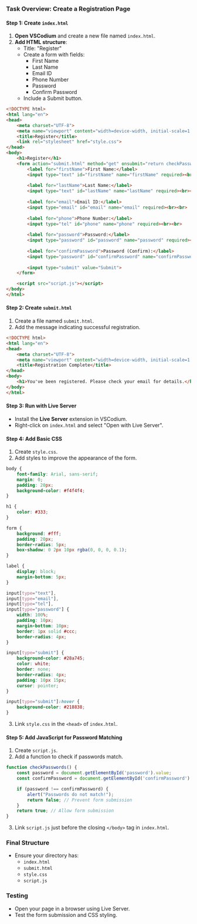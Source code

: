 



### Task Overview: Create a Registration Page

#### Step 1: Create `index.html`
1. **Open VSCodium** and create a new file named `index.html`.
2. **Add HTML structure**:
   - Title: "Register"
   - Create a form with fields: 
     - First Name
     - Last Name
     - Email ID
     - Phone Number
     - Password
     - Confirm Password
   - Include a Submit button.

```html
<!DOCTYPE html>
<html lang="en">
<head>
    <meta charset="UTF-8">
    <meta name="viewport" content="width=device-width, initial-scale=1.0">
    <title>Register</title>
    <link rel="stylesheet" href="style.css">
</head>
<body>
    <h1>Register</h1>
    <form action="submit.html" method="get" onsubmit="return checkPasswords()">
        <label for="firstName">First Name:</label>
        <input type="text" id="firstName" name="firstName" required><br><br>
        
        <label for="lastName">Last Name:</label>
        <input type="text" id="lastName" name="lastName" required><br><br>
        
        <label for="email">Email ID:</label>
        <input type="email" id="email" name="email" required><br><br>
        
        <label for="phone">Phone Number:</label>
        <input type="tel" id="phone" name="phone" required><br><br>
        
        <label for="password">Password:</label>
        <input type="password" id="password" name="password" required><br><br>
        
        <label for="confirmPassword">Password (Confirm):</label>
        <input type="password" id="confirmPassword" name="confirmPassword" required><br><br>
        
        <input type="submit" value="Submit">
    </form>

    <script src="script.js"></script>
</body>
</html>
```

#### Step 2: Create `submit.html`
1. Create a file named `submit.html`.
2. Add the message indicating successful registration.

```html
<!DOCTYPE html>
<html lang="en">
<head>
    <meta charset="UTF-8">
    <meta name="viewport" content="width=device-width, initial-scale=1.0">
    <title>Registration Complete</title>
</head>
<body>
    <h1>You've been registered. Please check your email for details.</h1>
</body>
</html>
```

#### Step 3: Run with Live Server
- Install the **Live Server** extension in VSCodium.
- Right-click on `index.html` and select "Open with Live Server".

#### Step 4: Add Basic CSS
1. Create `style.css`.
2. Add styles to improve the appearance of the form.

```css
body {
    font-family: Arial, sans-serif;
    margin: 0;
    padding: 20px;
    background-color: #f4f4f4;
}

h1 {
    color: #333;
}

form {
    background: #fff;
    padding: 20px;
    border-radius: 5px;
    box-shadow: 0 2px 10px rgba(0, 0, 0, 0.1);
}

label {
    display: block;
    margin-bottom: 5px;
}

input[type="text"],
input[type="email"],
input[type="tel"],
input[type="password"] {
    width: 100%;
    padding: 10px;
    margin-bottom: 10px;
    border: 1px solid #ccc;
    border-radius: 4px;
}

input[type="submit"] {
    background-color: #28a745;
    color: white;
    border: none;
    border-radius: 4px;
    padding: 10px 15px;
    cursor: pointer;
}

input[type="submit"]:hover {
    background-color: #218838;
}
```

3. Link `style.css` in the `<head>` of `index.html`.

#### Step 5: Add JavaScript for Password Matching
1. Create `script.js`.
2. Add a function to check if passwords match.

```javascript
function checkPasswords() {
    const password = document.getElementById('password').value;
    const confirmPassword = document.getElementById('confirmPassword').value;

    if (password !== confirmPassword) {
        alert("Passwords do not match!");
        return false; // Prevent form submission
    }
    return true; // Allow form submission
}
```

3. Link `script.js` just before the closing `</body>` tag in `index.html`.

### Final Structure
- Ensure your directory has:
  - `index.html`
  - `submit.html`
  - `style.css`
  - `script.js`

### Testing
- Open your page in a browser using Live Server.
- Test the form submission and CSS styling.
